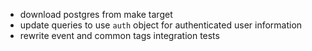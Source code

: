 * download postgres from make target
* update queries to use `auth` object for authenticated user information
* rewrite event and common tags integration tests
